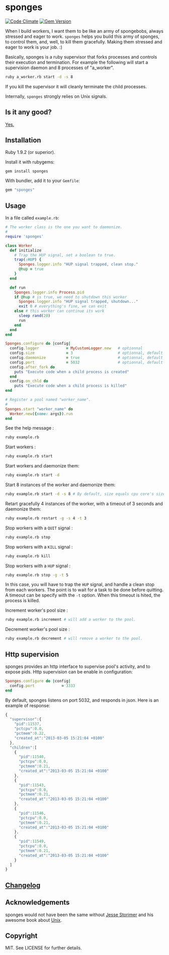 # sponges

[![Code
Climate](https://codeclimate.com/badge.png)](https://codeclimate.com/github/AF83/sponges)
[![Gem
Version](https://fury-badge.herokuapp.com/rb/sponges.png)](http://badge.fury.io/rb/sponges)

When I build workers, I want them to be like an army of spongebobs, always
stressed and eager to work. `sponges` helps you build this army of sponges, to
control them, and, well, to kill them gracefully. Making them stressed and eager
to work is your job. :)

Basically, sponges is a ruby supervisor that forks processes and controls their
execution and termination. For example the following will start a supervision
daemon and 8 processes of  "a_worker".

```bash
ruby a_worker.rb start -d -s 8
```
If you kill the supervisor it will cleanly
terminate the child processes.

Internally, `sponges` strongly relies on Unix signals.

## Is it any good?

[Yes.](http://news.ycombinator.com/item?id=3067434)

## Installation

Ruby 1.9.2 (or superior).

Install it with rubygems:

    gem install sponges

With bundler, add it to your `Gemfile`:

``` ruby
gem "sponges"
```

## Usage
In a file called `example.rb`:

``` ruby
# The worker class is the one you want to daemonize.
#
require 'sponges'

class Worker
  def initialize
    # Trap the HUP signal, set a boolean to true.
    trap(:HUP) {
      Sponges.logger.info "HUP signal trapped, clean stop."
      @hup = true
    }
  end

  def run
    Sponges.logger.info Process.pid
    if @hup # is true, we need to shutdown this worker
      Sponges.logger.info "HUP signal trapped, shutdown..."
      exit 0 # everything's fine, we can exit
    else # this worker can continue its work
      sleep rand(20)
      run
    end
  end
end

Sponges.configure do |config|
  config.logger            = MyCustomLogger.new   # optionnal
  config.size              = 3                    # optionnal, default to cpu's size
  config.daemonize         = true                 # optionnal, default to false
  config.port              = 5032                 # optionnal, default to 5032
  config.after_fork do
    puts "Execute code when a child process is created"
  end
  config.on_chld do
    puts "Execute code when a child process is killed"
end

# Register a pool named "worker_name".
#
Sponges.start "worker_name" do
  Worker.new({some: args}).run
end
```
See the help message :
``` bash
ruby example.rb
```

Start workers :
``` bash
ruby example.rb start
```

Start workers and daemonize them:
``` bash
ruby example.rb start -d
```

Start 8 instances of the worker and daemonize them:
``` bash
ruby example.rb start -d -s 8 # By default, size equals cpu core's size.
```

Retart gracefully 4 instances of the worker, with a timeout of 3 seconds and
daemonize them:
``` bash
ruby example.rb restart -g -s 4 -t 3
```

Stop workers with a `QUIT` signal :
``` bash
ruby example.rb stop
```

Stop workers with a `KILL` signal :
``` bash
ruby example.rb kill
```

Stop workers with a `HUP` signal :
``` bash
ruby example.rb stop -g -t 5
```
In this case, you will have to trap the `HUP` signal, and handle a clean stop
from each workers. The point is to wait for a task to be done before quitting. A
timeout can be specify with the `-t` option. When this timeout is hited, the
process is killed.

Increment worker's pool size :
``` bash
ruby example.rb increment # will add a worker to the pool.
```

Decrement worker's pool size :
``` bash
ruby example.rb decrement # will remove a worker to the pool.
```

## Http supervision

sponges provides an http interface to supervise pool's activity, and to expose
pids. Http supervision can be enable in configuration:


``` ruby
Sponges.configure do |config|
  config.port            = 3333
end
```

By default, sponges listens on port 5032, and responds in json. Here is an
example of response:

``` javascript
{
  "supervisor":{
    "pid":11537,
    "pctcpu":0.0,
    "pctmem":0.22,
    "created_at":"2013-03-05 15:21:04 +0100"
  },
  "children":[
    {
      "pid":11540,
      "pctcpu":0.0,
      "pctmem":0.21,
      "created_at":"2013-03-05 15:21:04 +0100"
    },
    {
      "pid":11543,
      "pctcpu":0.0,
      "pctmem":0.21,
      "created_at":"2013-03-05 15:21:04 +0100"
    },
    {
      "pid":11546,
      "pctcpu":0.0,
      "pctmem":0.21,
      "created_at":"2013-03-05 15:21:04 +0100"
    },
    {
      "pid":11549,
      "pctcpu":0.0,
      "pctmem":0.21,
      "created_at":"2013-03-05 15:21:04 +0100"
    }
  ]
}
```

## [Changelog](CHANGELOG.md)

## Acknowledgements

sponges would not have been the same without [Jesse
Storimer](https://github.com/jstorimer) and his awesome book about
[Unix](http://workingwithunixprocesses.com/).

## Copyright

MIT. See LICENSE for further details.
